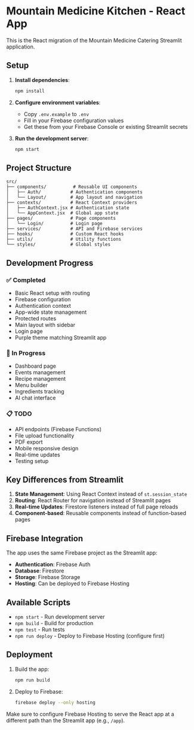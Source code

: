 # Mountain Medicine Kitchen - React App

This is the React migration of the Mountain Medicine Catering Streamlit application.

## Setup

1. **Install dependencies**:
   ```bash
   npm install
   ```

2. **Configure environment variables**:
   - Copy `.env.example` to `.env`
   - Fill in your Firebase configuration values
   - Get these from your Firebase Console or existing Streamlit secrets

3. **Run the development server**:
   ```bash
   npm start
   ```

## Project Structure

```
src/
├── components/          # Reusable UI components
│   ├── Auth/           # Authentication components
│   └── Layout/         # App layout and navigation
├── contexts/           # React Context providers
│   ├── AuthContext.jsx # Authentication state
│   └── AppContext.jsx  # Global app state
├── pages/              # Page components
│   └── Login/          # Login page
├── services/           # API and Firebase services
├── hooks/              # Custom React hooks
├── utils/              # Utility functions
└── styles/             # Global styles
```

## Development Progress

### ✅ Completed
- Basic React setup with routing
- Firebase configuration
- Authentication context
- App-wide state management
- Protected routes
- Main layout with sidebar
- Login page
- Purple theme matching Streamlit app

### 🚧 In Progress
- Dashboard page
- Events management
- Recipe management
- Menu builder
- Ingredients tracking
- AI chat interface

### 📋 TODO
- API endpoints (Firebase Functions)
- File upload functionality
- PDF export
- Mobile responsive design
- Real-time updates
- Testing setup

## Key Differences from Streamlit

1. **State Management**: Using React Context instead of `st.session_state`
2. **Routing**: React Router for navigation instead of Streamlit pages
3. **Real-time Updates**: Firestore listeners instead of full page reloads
4. **Component-based**: Reusable components instead of function-based pages

## Firebase Integration

The app uses the same Firebase project as the Streamlit app:
- **Authentication**: Firebase Auth
- **Database**: Firestore
- **Storage**: Firebase Storage
- **Hosting**: Can be deployed to Firebase Hosting

## Available Scripts

- `npm start` - Run development server
- `npm build` - Build for production
- `npm test` - Run tests
- `npm run deploy` - Deploy to Firebase Hosting (configure first)

## Deployment

1. Build the app:
   ```bash
   npm run build
   ```

2. Deploy to Firebase:
   ```bash
   firebase deploy --only hosting
   ```

Make sure to configure Firebase Hosting to serve the React app at a different path than the Streamlit app (e.g., `/app`).